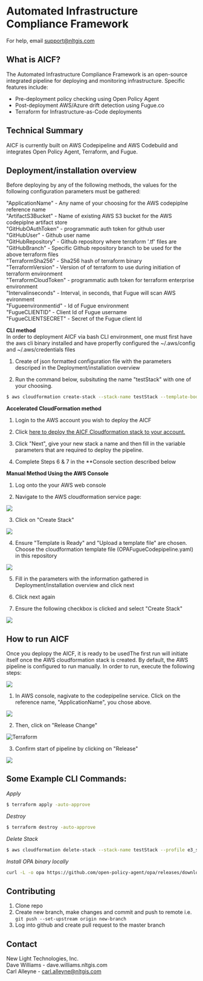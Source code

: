 # Automated Infrastructure Compliance Framework 
For help, email support@nltgis.com

## What is AICF?
The Automated Infrastructure Compliance Framework is an open-source integrated pipeline for deploying and monitoring infrastructure.  Specific features include:
* Pre-deployment policy checking using Open Policy Agent
* Post-deployment AWS/Azure drift detection using Fugue.co
* Terraform for Infrastructure-as-Code deployments

## Technical Summary
AICF is currently built on AWS Codepipeline and AWS Codebuild and integrates Open Policy Agent, Terraform, and Fugue.

## Deployment/installation overview
Before deploying by any of the following methods, the values for the following configuration parameters must be gathered:
  
"ApplicationName" - Any name of your choosing for the AWS codepiplne reference name  
"ArtifactS3Bucket" - Name of existing AWS S3 bucket for the AWS codepiplne artifact store  
"GitHubOAuthToken" - programmatic auth token for github user  
"GitHubUser" - Github user name  
"GitHubRepository" - Github repository where terraform '.tf' files are   
"GitHubBranch" - Specific Github repository branch to be used for the above terraform files  
"TerraformSha256" - Sha256 hash of terraform binary  
"TerraformVersion" - Version of of terraform to use during initiation of terraform environment  
"TerraformCloudToken" - programmatic auth token for terraform enterprise environment  
"Intervalinseconds" - Interval, in seconds, that Fugue will scan AWS evironment  
"Fugueenvironmentid" - Id of Fugue environment  
"FugueCLIENTID" - Client Id of Fugue username  
"FugueCLIENTSECRET" - Secret of the Fugue client Id  
  
**CLI method**  
In order to deployment AICF via bash CLI environment, one must first have the aws cli binary installed and have properfly configured the ~/.aws/config and ~/.aws/credentials files

1) Create of json formatted configuration file with the parameters descriped in the Deployment/installation overview  

2) Run the command below, subsituting the name "testStack" with one of your choosing.

```sh
$ aws cloudformation create-stack --stack-name testStack --template-body file://aicf.yaml --parameters file://aicf-configuration.json --capabilities CAPABILITY_NAMED_IAM
```  

**Accelerated CloudFormation method**  
1) Login to the AWS account you wish to deploy the AICF 

2) Click [here to deploy the AICF Cloudformation stack to your account.](https://console.aws.amazon.com/cloudformation/home?region=us-east-1#/stacks/new?AICFCodepipelineStack&templateURL=https://s3.amazonaws.com/automated-infrastructure-compliance-framework/aicf.yaml)  

3) Click "Next", give your new stack a name and then fill in the variable parameters that are required to deploy the pipeline.

4) Complete Steps 6 & 7 in the **Console section described below
  
**Manual Method Using the AWS Console**  
1) Log onto the your AWS web console
  
2) Navigate to the AWS cloudformation service page:
<img src="images/Screen Shot 2019-10-15 at 8.40.54 AM.png">
  
3) Click on "Create Stack"
<img src="images/Screen Shot 2019-10-15 at 8.43.36 AM.png">
  
4) Ensure "Template is Ready" and "Upload a template file" are chosen. Choose the cloudformation template file (OPAFugueCodepipeline.yaml) in this repository
<img src="images/Screen Shot 2019-10-15 at 8.44.58 AM.png">
  
5) Fill in the parameters with the information gathered in Deployment/installation overview and click next

6) Click next again

7) Ensure the following checkbox is clicked and select "Create Stack"
<img src="images/Screen Shot 2019-10-15 at 8.49.26 AM.png">


## How to run AICF
Once you deplopy the AICF, it is ready to be usedThe first run will initiate itself once the AWS cloudformation stack is created. By default, the AWS pipeline is configured to run manually. In order to run, execute the following steps:

<img src="images/Screen Shot 2019-10-15 at 8.31.10 AM.png">

1) In AWS console, nagivate to the codepipeline service. Click on the reference name, "ApplicationName", you chose above. 

<img src="images/Screen Shot 2019-10-15 at 8.31.27 AM.png">

2) Then, click on "Release Change"

<img alt="Terraform" src="images/Screen Shot 2019-10-15 at 8.31.47 AM.png">

3) Confirm start of pipeline by clicking on "Release"

<img src="images/Screen Shot 2019-10-15 at 8.31.55 AM.png">
 
## **Some Example CLI Commands:**

_Apply_
```sh
$ terraform apply -auto-approve
```  

_Destroy_
```sh
$ terraform destroy -auto-approve
```  

_Delete Stack_
```sh
$ aws cloudformation delete-stack --stack-name testStack --profile e3_sandbox
```  
_Install OPA binary locally_
```sh
curl -L -o opa https://github.com/open-policy-agent/opa/releases/download/v0.13.3/opa_linux_amd64 && chmod +x opa && mv opa /usr/bin
```  

## Contributing
1) Clone repo  
2) Create new branch, make changes and commit and push to remote i.e. `git push --set-upstream origin new-branch`  
3) Log into github and create pull request to the master branch

## Contact  
New Light Technologies, Inc.   
Dave Williams - dave.williams.nltgis.com  
Carl Alleyne - carl.alleyne@nltgis.com  

